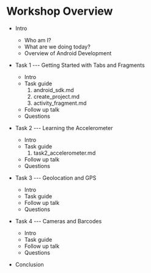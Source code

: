 Workshop Overview
===

- Intro
    - Who am I?
    - What are we doing today?
    - Overview of Android Development

- Task 1 --- Getting Started with Tabs and Fragments
    - Intro
    - Task guide
        1) android_sdk.md
        2) create_project.md
        3) activity_fragment.md
    - Follow up talk
    - Questions

- Task 2 --- Learning the Accelerometer
    - Intro
    - Task guide
        1) task2_accelerometer.md
    - Follow up talk
    - Questions

- Task 3 --- Geolocation and GPS
    - Intro
    - Task guide
    - Follow up talk
    - Questions

- Task 4 --- Cameras and Barcodes
    - Intro
    - Task guide
    - Follow up talk
    - Questions

- Conclusion
